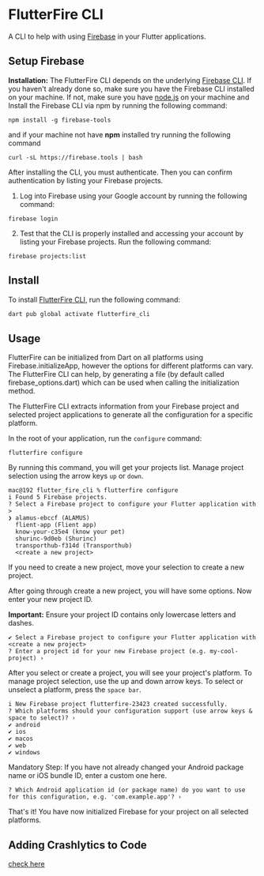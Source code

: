 # FlutterFire CLI

A CLI to help with using [Firebase](https://firebase.google.com/docs/flutter) in your Flutter applications.

## Setup Firebase


**Installation:** The FlutterFire CLI depends on the underlying [Firebase CLI](https://firebase.google.com/docs/cli). If you haven't already done so, make sure you have the Firebase CLI installed on your machine. If not, make sure you have [node.js](https://nodejs.org/en) on your machine and Install the Firebase CLI via npm by running the following command:

```
npm install -g firebase-tools
```

and if your machine not have **npm** installed try running the following command

```
curl -sL https://firebase.tools | bash
```

After installing the CLI, you must authenticate. Then you can confirm authentication by listing your Firebase projects.

1. Log into Firebase using your Google account by running the following command:

```
firebase login
```

2. Test that the CLI is properly installed and accessing your account by listing your Firebase projects. Run the following command:

```
firebase projects:list
```

## Install

To install [FlutterFire CLI](https://firebase.flutter.dev/docs/overview), run the following command:

```bash
dart pub global activate flutterfire_cli
```

## Usage

FlutterFire can be initialized from Dart on all platforms using Firebase.initializeApp, however the options for different platforms can vary. The FlutterFire CLI can help, by generating a file (by default called firebase_options.dart) which can be used when calling the initialization method.

The FlutterFire CLI extracts information from your Firebase project and selected project applications to generate all the configuration for a specific platform.

In the root of your application, run the `configure` command:

```
flutterfire configure
```

By running this command, you will get your projects list. Manage project selection using the arrow keys `up` or `down`.

```
mac@192 flutter_fire_cli % flutterfire configure
i Found 5 Firebase projects.
? Select a Firebase project to configure your Flutter application with >
❯ alamus-ebccf (ALAMUS)        
  flient-app (Flient app)
  know-your-c35e4 (know your pet)
  shurinc-9d0eb (Shurinc)
  transporthub-f314d (Transporthub)      
  <create a new project>
```

If you need to create a new project, move your selection to create a new project.

After going through create a new project, you will have some options. Now enter your new project ID.

**Important:** Ensure your project ID contains only lowercase letters and dashes.


```
✔ Select a Firebase project to configure your Flutter application with <create a new project>
? Enter a project id for your new Firebase project (e.g. my-cool-project) › 
```

After you select or create a project, you will see your project's platform. To manage project selection, use the up and down arrow keys. To select or unselect a platform, press the `space bar`.

```
i New Firebase project flutterfire-23423 created successfully.
? Which platforms should your configuration support (use arrow keys & space to select)? ›     
✔ android
✔ ios
✔ macos
✔ web
✔ windows   
```

Mandatory Step: If you have not already changed your Android package name or iOS bundle ID, enter a custom one here.

```
? Which Android application id (or package name) do you want to use for this configuration, e.g. 'com.example.app'? ›
```

That's it! You have now initialized Firebase for your project on all selected platforms.

## Adding Crashlytics to Code

[check here](https://github.com/harshil-kmphitech/demo/blob/main/lib/app/utils/helpers/injectable/injectable.dart)